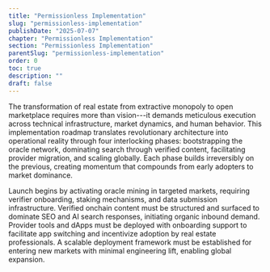 ```yaml
---
title: "Permissionless Implementation"
slug: "permissionless-implementation"
publishDate: "2025-07-07"
chapter: "Permissionless Implementation"
section: "Permissionless Implementation"
parentSlug: "permissionless-implementation"
order: 0
toc: true
description: ""
draft: false
---
```


The transformation of real estate from extractive monopoly to open marketplace
requires more than vision---it demands meticulous execution across technical
infrastructure, market dynamics, and human behavior. This implementation roadmap
translates revolutionary architecture into operational reality through four
interlocking phases: bootstrapping the oracle network, dominating search through
verified content, facilitating provider migration, and scaling globally. Each
phase builds irreversibly on the previous, creating momentum that compounds from
early adopters to market dominance.

Launch begins by activating oracle mining in targeted markets, requiring
verifier onboarding, staking mechanisms, and data submission infrastructure.
Verified onchain content must be structured and surfaced to dominate SEO and AI
search responses, initiating organic inbound demand. Provider tools and dApps
must be deployed with onboarding support to facilitate app switching and
incentivize adoption by real estate professionals. A scalable deployment
framework must be established for entering new markets with minimal engineering
lift, enabling global expansion.
